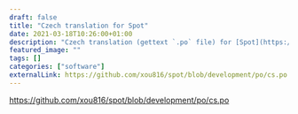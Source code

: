 ```yaml
---
draft: false
title: "Czech translation for Spot"
date: 2021-03-18T10:26:00+01:00
description: "Czech translation (gettext `.po` file) for [Spot](https://github.com/xou816/spot) (native Spotify client for GNU/Linux)"
featured_image: ""
tags: []
categories: ["software"]
externalLink: https://github.com/xou816/spot/blob/development/po/cs.po
---
```

https://github.com/xou816/spot/blob/development/po/cs.po
